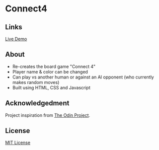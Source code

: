 # Connect4

## Links

[Live Demo](https://spykernz.github.io/odin-connect4/)

## About

- Re-creates the board game "Connect 4"
- Player name & color can be changed
- Can play vs another human or against an AI opponent (who currently makes random moves)
- Built using HTML, CSS and Javascript

## Acknowledgedment

Project inspiration from [The Odin Project](https://www.theodinproject.com).

## License

[MIT License](https://opensource.org/licenses/MIT)
